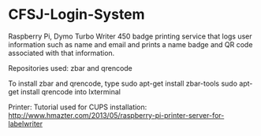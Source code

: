 # CFSJ-Login-System
Raspberry Pi, Dymo Turbo Writer 450 badge printing service that logs user information such as name and email and prints a name badge and QR code associated with that information.

Repositories used:
zbar and qrencode

To install zbar and qrencode, type
sudo apt-get install zbar-tools
sudo apt-get install qrencode
into lxterminal


Printer:
Tutorial used for CUPS installation: http://www.hmazter.com/2013/05/raspberry-pi-printer-server-for-labelwriter
      


